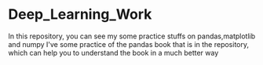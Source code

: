 # Deep_Learning_Work
In this repository, you can see my some practice stuffs on pandas,matplotlib and numpy I've some practice of the pandas book that is in the repository, which can help you to understand the book in a much better way
